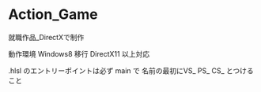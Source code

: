# Action_Game
就職作品_DirectXで制作

動作環境
Windows8  移行
DirectX11 以上対応

.hlsl のエントリーポイントは必ず main で
名前の最初にVS_ PS_ CS_ とつけること